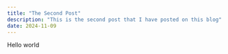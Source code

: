 ```yaml
---
title: "The Second Post"
description: "This is the second post that I have posted on this blog"
date: 2024-11-09
---
```


Hello world